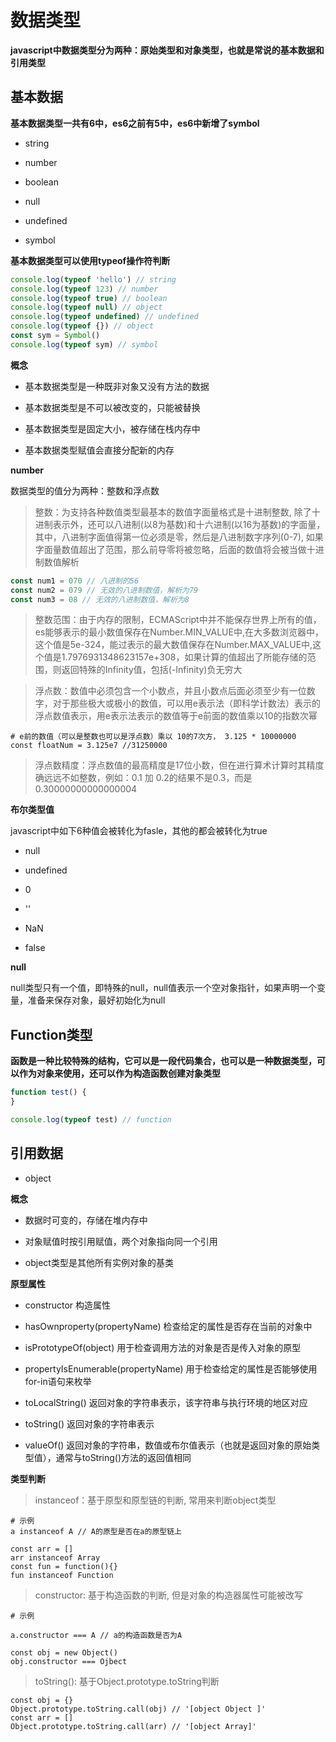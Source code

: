 # 数据类型

**javascript中数据类型分为两种：原始类型和对象类型，也就是常说的基本数据和引用类型**

## 基本数据

**基本数据类型一共有6中，es6之前有5中，es6中新增了symbol**

+ string

+ number

+ boolean

+ null

+ undefined

+ symbol

**基本数据类型可以使用typeof操作符判断**

```js
console.log(typeof 'hello') // string
console.log(typeof 123) // number
console.log(typeof true) // boolean
console.log(typeof null) // object
console.log(typeof undefined) // undefined
console.log(typeof {}) // object
const sym = Symbol()
console.log(typeof sym) // symbol
```

**概念**

+ 基本数据类型是一种既非对象又没有方法的数据

+ 基本数据类型是不可以被改变的，只能被替换

+ 基本数据类型是固定大小，被存储在栈内存中

+ 基本数据类型赋值会直接分配新的内存


**<p class="tip-color">number</p>**

<p>数据类型的值分为两种：整数和浮点数</p>

> 整数：为支持各种数值类型最基本的数值字面量格式是十进制整数, 除了十进制表示外，还可以八进制(以8为基数)和十六进制(以16为基数)的字面量，其中，八进制字面值得第一位必须是零，然后是八进制数字序列(0-7), 如果字面量数值超出了范围，那么前导零将被忽略，后面的数值将会被当做十进制数值解析

```js
const num1 = 070 // 八进制的56
const num2 = 079 // 无效的八进制数值，解析为79
const num3 = 08 // 无效的八进制数值，解析为8 
```

> 整数范围：由于内存的限制，ECMAScript中并不能保存世界上所有的值，es能够表示的最小数值保存在Number.MIN_VALUE中,在大多数浏览器中，这个值是5e-324，能过表示的最大数值保存在Number.MAX_VALUE中,这个值是1.7976931348623157e+308，如果计算的值超出了所能存储的范围，则返回特殊的Infinity值，包括(-Infinity)负无穷大

> 浮点数：数值中必须包含一个小数点，并且小数点后面必须至少有一位数字，对于那些极大或极小的数值，可以用e表示法（即科学计数法）表示的浮点数值表示，用e表示法表示的数值等于e前面的数值乘以10的指数次幂

```
# e前的数值（可以是整数也可以是浮点数）乘以 10的7次方， 3.125 * 10000000
const floatNum = 3.125e7 //31250000
```

> 浮点数精度：浮点数值的最高精度是17位小数，但在进行算术计算时其精度确远远不如整数，例如：0.1 加 0.2的结果不是0.3，而是0.30000000000000004

**<p class="tip-color">布尔类型值</p>**

javascript中如下6种值会被转化为fasle，其他的都会被转化为true

+ null

+ undefined

+ 0

+ ''

+ NaN

+ false

**<p class="tip-color">null</p>**

null类型只有一个值，即特殊的null，null值表示一个空对象指针，如果声明一个变量，准备来保存对象，最好初始化为null

## Function类型

**函数是一种比较特殊的结构，它可以是一段代码集合，也可以是一种数据类型，可以作为对象来使用，还可以作为构造函数创建对象类型**

```js
function test() {
}

console.log(typeof test) // function
```

## 引用数据

+ object

**概念**

+ 数据时可变的，存储在堆内存中

+ 对象赋值时按引用赋值，两个对象指向同一个引用

+ object类型是其他所有实例对象的基类

**原型属性**

+ constructor 构造属性

+ hasOwnproperty(propertyName) 检查给定的属性是否存在当前的对象中

+ isPrototypeOf(object) 用于检查调用方法的对象是否是传入对象的原型

+ propertyIsEnumerable(propertyName) 用于检查给定的属性是否能够使用for-in语句来枚举

+ toLocalString() 返回对象的字符串表示，该字符串与执行环境的地区对应

+ toString() 返回对象的字符串表示

+ valueOf() 返回对象的字符串，数值或布尔值表示（也就是返回对象的原始类型值），通常与toString()方法的返回值相同

**类型判断**

> instanceof：基于原型和原型链的判断, 常用来判断object类型

```
# 示例
a instanceof A // A的原型是否在a的原型链上 

const arr = []
arr instanceof Array
const fun = function(){}
fun instanceof Function
``` 

> constructor: 基于构造函数的判断, 但是对象的构造器属性可能被改写

```
# 示例

a.constructor === A // a的构造函数是否为A

const obj = new Object()
obj.constructor === Ojbect
```

> toString(): 基于Object.prototype.toString判断

```
const obj = {}
Object.prototype.toString.call(obj) // '[object Object ]'
const arr = []
Object.prototype.toString.call(arr) // '[object Array]'
```